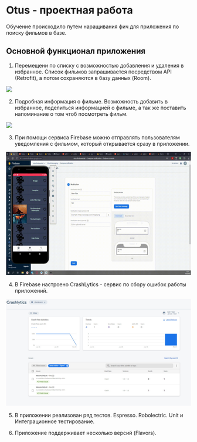 # Otus - проектная работа
Обучение происходило путем наращивания фич для приложения по поиску фильмов в базе.


## Основной функционал приложения

1. Перемещени по списку с возможностью добавления и удаления в избранное. Cписок фильмов запрашивается посредством API (Retrofit), а потом сохраняются в базу данных (Room).

  <img src="/addFavTest.gif" width="300">
  
2.  Подробная информация о фильме. Возможность добавить в избранное, поделиться информацией о фильме, а так же поставить напоминание о том чтоб посмотреть фильм.

<img src="/aboutTest2.gif" width="300">

3.  При помощи сервиса Firebase можно отправлять пользователям уведомления с фильмом, который открывается сразу в приложении.

<img src="/Notification_test.gif" width="1080">

4. В Firebase настроено CrashLytics - сервис по сбору ошибок работы приложений.


<img src="/crashlytics.jpg" width="1080">

5. В приложении реализован ряд тестов. Espresso. Robolectric. Unit и Интеграционное тестирование. 

6. Приложение поддерживает несколько версий (Flavors).
